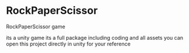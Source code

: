 # RockPaperScissor
RockPaperScissor game

its a unity game its a full package including coding and all assets 
you can open this project directly in unity for your reference
